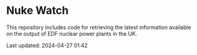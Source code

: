 # Nuke Watch

This repository includes code for retrieving the latest information available on the output of EDF nuclear power plants in the UK.

Last updated: 2024-04-27 01:42